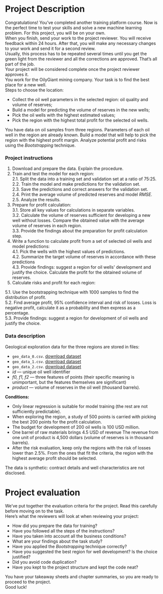 <div class="markdown markdown_size_normal markdown_type_theory"><h1>Project Description</h1><div class="paragraph">Congratulations! You’ve completed another training platform course. Now is the perfect time to test your skills and solve a new machine learning problem. For this project, you will be on your own.</div><div class="paragraph">When you finish, send your work to the project reviewer. You will receive feedback within 24 hours. After that, you will make any necessary changes to your work and send it for a second review.</div><div class="paragraph">Usually, this process has to be repeated several times until you get the green light from the reviewer and all the corrections are approved. That’s all part of the job.</div><div class="paragraph">Your project will be considered complete once the project reviewer approves it.</div><div class="paragraph">You work for the OilyGiant mining company. Your task is to find the best place for a new well.</div><div class="paragraph">Steps to choose the location:</div><ul><li>Collect the oil well parameters in the selected region: oil quality and volume of reserves;</li><li>Build a model for predicting the volume of reserves in the new wells;</li><li>Pick the oil wells with the highest estimated values;</li><li>Pick the region with the highest total profit for the selected oil wells.</li></ul><div class="paragraph">You have data on oil samples from three regions. Parameters of each oil well in the region are already known. Build a model that will help to pick the region with the highest profit margin. Analyze potential profit and risks using the <em>Bootstrapping</em> technique.</div><h3>Project instructions</h3><ol start="1"><li>Download and prepare the data. Explain the procedure.</li><li><div class="paragraph">Train and test the model for each region:</div><div class="paragraph"> 2.1. Split the data into a training set and validation set at a ratio of 75:25.</div><div class="paragraph"> 2.2. Train the model and make predictions for the validation set.</div><div class="paragraph"> 2.3. Save the predictions and correct answers for the validation set.</div><div class="paragraph"> 2.4. Print the average volume of predicted reserves and model <em>RMSE.</em></div><div class="paragraph"> 2.5. Analyze the results.</div></li><li><div class="paragraph">Prepare for profit calculation:</div><div class="paragraph"> 3.1. Store all key values for calculations in separate variables.</div><div class="paragraph"> 3.2. Calculate the volume of reserves sufficient for developing a new well without losses. Compare the obtained value with the average volume of reserves in each region.</div><div class="paragraph"> 3.3. Provide the findings about the preparation for profit calculation step.</div></li><li><div class="paragraph">Write a function to calculate profit from a set of selected oil wells and model predictions:</div><div class="paragraph"> 4.1. Pick the wells with the highest values of predictions. </div><div class="paragraph"> 4.2. Summarize the target volume of reserves in accordance with these predictions</div><div class="paragraph"> 4.3. Provide findings: suggest a region for oil wells' development and justify the choice. Calculate the profit for the obtained volume of reserves.</div></li><li><div class="paragraph">Calculate risks and profit for each region:</div></li></ol><div class="paragraph">5.1. Use the bootstrapping technique with 1000 samples to find the distribution of profit.</div><div class="paragraph">5.2. Find average profit, 95% confidence interval and risk of losses. Loss is negative profit, calculate it as a probability and then express as a percentage.</div><div class="paragraph">5.3. Provide findings: suggest a region for development of oil wells and justify the choice.</div><h3>Data description</h3><div class="paragraph">Geological exploration data for the three regions are stored in files:</div><ul><li><code class="code-inline code-inline_theme_light">geo_data_0.csv</code>. <a href="https://code.s3.yandex.net/datasets/geo_data_0.csv" target="_blank">download dataset</a></li><li><code class="code-inline code-inline_theme_light">geo_data_1.csv</code>. <a href="https://code.s3.yandex.net/datasets/geo_data_1.csv" target="_blank">download dataset</a></li><li><code class="code-inline code-inline_theme_light">geo_data_2.csv</code>. <a href="https://code.s3.yandex.net/datasets/geo_data_2.csv" target="_blank">download dataset</a></li><li><em>id</em> — unique oil well identifier</li><li><em>f0, f1, f2</em> — three features of points (their specific meaning is unimportant, but the features themselves are significant)</li><li><em>product</em> — volume of reserves in the oil well (thousand barrels).</li></ul><div class="paragraph"><strong>Conditions:</strong></div><ul><li>Only linear regression is suitable for model training (the rest are not sufficiently predictable).</li><li>When exploring the region, a study of 500 points is carried with picking the best 200 points for the profit calculation.</li><li>The budget for development of 200 oil wells is 100 USD million.</li><li>One barrel of raw materials brings 4.5 USD of revenue The revenue from one unit of product is 4,500 dollars (volume of reserves is in thousand barrels).</li><li>After the risk evaluation, keep only the regions with the risk of losses lower than 2.5%. From the ones that fit the criteria, the region with the highest average profit should be selected.</li></ul><div class="paragraph">The data is synthetic: contract details and well characteristics are not disclosed.</div><h1>Project evaluation</h1><div class="paragraph">We’ve put together the evaluation criteria for the project. Read this carefully before moving on to the task.</div><div class="paragraph">Here’s what the reviewers will look at when reviewing your project:</div><ul><li>How did you prepare the data for training?</li><li>Have you followed all the steps of the instructions?</li><li>Have you taken into account all the business conditions?</li><li>What are your findings about the task study?</li><li>Have you applied the <em>Bootstrapping</em> technique correctly?</li><li>Have you suggested the best region for well development? Is the choice justified?</li><li>Did you avoid code duplication?</li><li>Have you kept to the project structure and kept the code neat?</li></ul><div class="paragraph">You have your takeaway sheets and chapter summaries, so you are ready to proceed to the project.</div><div class="paragraph">Good luck!</div></div>
